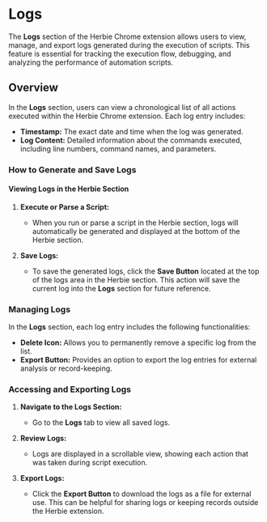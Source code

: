 
# Logs

The **Logs** section of the Herbie Chrome extension allows users to view, manage, and export logs generated during the execution of scripts. This feature is essential for tracking the execution flow, debugging, and analyzing the performance of automation scripts.

## Overview

In the **Logs** section, users can view a chronological list of all actions executed within the Herbie Chrome extension. Each log entry includes:
- **Timestamp:** The exact date and time when the log was generated.
- **Log Content:** Detailed information about the commands executed, including line numbers, command names, and parameters.

### How to Generate and Save Logs

#### Viewing Logs in the Herbie Section
1. **Execute or Parse a Script:**
   - When you run or parse a script in the Herbie section, logs will automatically be generated and displayed at the bottom of the Herbie section.

2. **Save Logs:**
   - To save the generated logs, click the **Save Button** located at the top of the logs area in the Herbie section. This action will save the current log into the **Logs** section for future reference.

### Managing Logs

In the **Logs** section, each log entry includes the following functionalities:
- **Delete Icon:** Allows you to permanently remove a specific log from the list.
- **Export Button:** Provides an option to export the log entries for external analysis or record-keeping.

### Accessing and Exporting Logs

1. **Navigate to the Logs Section:**
   - Go to the **Logs** tab to view all saved logs.

2. **Review Logs:**
   - Logs are displayed in a scrollable view, showing each action that was taken during script execution.

3. **Export Logs:**
   - Click the **Export Button** to download the logs as a file for external use. This can be helpful for sharing logs or keeping records outside the Herbie extension.

